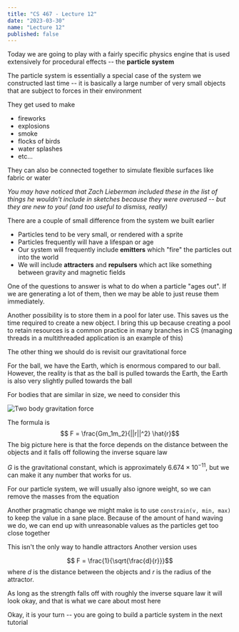 ```yaml
---
title: "CS 467 - Lecture 12"
date: "2023-03-30"
name: "Lecture 12"
published: false
---
```





Today we are going to play with a fairly specific physics engine that is used extensively for procedural effects -- the **particle system**


The particle system is essentially a special case of the system we constructed last time -- it is basically a large number of very small objects that are subject to forces in their environment

They get used to make
- fireworks
- explosions
- smoke
- flocks of birds
- water splashes
- etc...

They can also be connected together to simulate flexible surfaces like fabric or water

_You may have noticed that Zach Lieberman included these in the list of things he wouldn't include in sketches because they were overused -- but they are new to you! (and too useful to dismiss, really)_


There are a couple of small difference from the system we built earlier

- Particles tend to be very small, or rendered with a sprite
- Particles frequently will have a lifespan or age
- Our system will frequently include **emitters** which "fire" the particles out into the world
- We will include **attracters** and **repulsers** which act like something between gravity and magnetic fields

One of the questions to answer is what to do when a particle "ages out". If we are generating a lot of them, then we may be able to just reuse them immediately.

Another possibility is to store them in a pool for later use. This saves us the time required to create a new object. I bring this up because creating a pool to retain resources is a common practice in many branches in CS (managing threads in a multithreaded application is an example of this)


The other thing we should do is revisit our gravitational force

For the ball, we have the Earth, which is enormous compared to our ball. However, the reality is that as the ball is pulled towards the Earth, the Earth is also very slightly pulled towards the ball

For bodies that are similar in size, we need to consider this

![Two body gravitation force](./lecture12/gravity.png)

The formula is 
$$ F = \frac{Gm_1m_2}{||r||^2} \hat{r}$$
The big picture here is that the force depends on the distance between the objects and it falls off following the inverse square law

$G$ is the gravitational constant, which is approximately $6.674 \times 10^{-11}$, but we can make it any number that works for us.

For our particle system, we will usually also ignore weight, so we can remove the masses from the equation

Another pragmatic change we might make is to use `constrain(v, min, max)` to keep the value in a sane place. Because of the amount of hand waving we do, we can end up with unreasonable values as the particles get too close together

This isn't the only way to handle attractors
Another version uses

$$ F = \frac{1}{\sqrt{\frac{d}{r}}}$$
where $d$ is the distance between the objects and $r$ is the radius of the attractor. 

As long as the strength falls off with roughly the inverse square law it will look okay, and that is what we care about most here



Okay, it is your turn -- you are going to build a particle system in the next tutorial